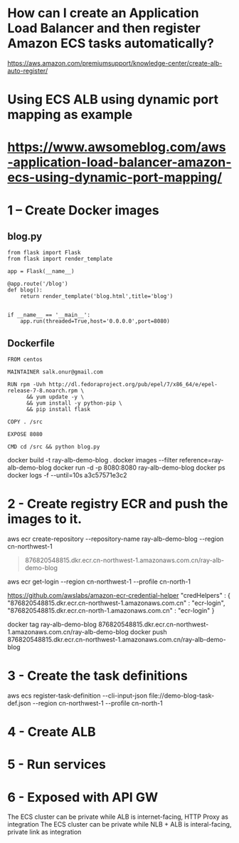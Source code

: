 # How can I create an Application Load Balancer and then register Amazon ECS tasks automatically?
https://aws.amazon.com/premiumsupport/knowledge-center/create-alb-auto-register/

# Using ECS ALB using dynamic port mapping as example
# https://www.awsomeblog.com/aws-application-load-balancer-amazon-ecs-using-dynamic-port-mapping/
# 1 – Create Docker images
## blog.py
```
from flask import Flask
from flask import render_template

app = Flask(__name__)

@app.route('/blog')
def blog():
    return render_template('blog.html',title='blog')


if __name__ == '__main__':
    app.run(threaded=True,host='0.0.0.0',port=8080)
```
## Dockerfile
```
FROM centos

MAINTAINER salk.onur@gmail.com

RUN rpm -Uvh http://dl.fedoraproject.org/pub/epel/7/x86_64/e/epel-release-7-8.noarch.rpm \
      && yum update -y \
      && yum install -y python-pip \
      && pip install flask

COPY . /src

EXPOSE 8080

CMD cd /src && python blog.py
```

docker build -t ray-alb-demo-blog .
docker images --filter reference=ray-alb-demo-blog
docker run -d -p 8080:8080 ray-alb-demo-blog
docker ps
docker logs -f --until=10s a3c57571e3c2

# 2 - Create registry ECR and push the images to it. 
aws ecr create-repository --repository-name ray-alb-demo-blog --region cn-northwest-1
> 876820548815.dkr.ecr.cn-northwest-1.amazonaws.com.cn/ray-alb-demo-blog

aws ecr get-login --region cn-northwest-1 --profile cn-north-1

https://github.com/awslabs/amazon-ecr-credential-helper
"credHelpers" : {
    "876820548815.dkr.ecr.cn-northwest-1.amazonaws.com.cn" : "ecr-login",
    "876820548815.dkr.ecr.cn-north-1.amazonaws.com.cn" : "ecr-login"
  }

docker tag ray-alb-demo-blog 876820548815.dkr.ecr.cn-northwest-1.amazonaws.com.cn/ray-alb-demo-blog
docker push 876820548815.dkr.ecr.cn-northwest-1.amazonaws.com.cn/ray-alb-demo-blog

# 3 - Create the task definitions
aws ecs register-task-definition --cli-input-json file://demo-blog-task-def.json --region cn-northwest-1 --profile cn-north-1

# 4 - Create ALB

# 5 - Run services

# 6 - Exposed with API GW
The ECS cluster can be private while ALB is internet-facing, HTTP Proxy as integration
The ECS cluster can be private while NLB + ALB is interal-facing, private link as integration
